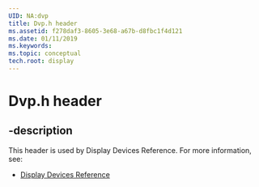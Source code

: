 ```yaml
---
UID: NA:dvp
title: Dvp.h header
ms.assetid: f278daf3-8605-3e68-a67b-d8fbc1f4d121
ms.date: 01/11/2019
ms.keywords: 
ms.topic: conceptual
tech.root: display
---
```


# Dvp.h header


## -description


This header is used by Display Devices Reference. For more information, see:

- [Display Devices Reference](../_display/index.md)

